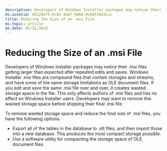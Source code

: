 ```yaml
---
description: Developers of Windows Installer packages may notice their .msi files getting larger than expected after repeated edits and saves.
ms.assetid: d5229ef5-0cb5-4daf-8468-0cb653029c1c
title: Reducing the Size of an .msi File
ms.topic: article
ms.date: 05/31/2018
---
```


# Reducing the Size of an .msi File

Developers of Windows Installer packages may notice their .msi files getting larger than expected after repeated edits and saves. Windows Installer .msi files are compound files that contain storages and streams, and have some of the same storage limitations as OLE document files. If you edit and save the same .msi file over and over, it creates wasted storage space in the file. This only affects authors of .msi files and has no effect on Windows Installer users. Developers may want to remove this wasted storage space before shipping their final .msi file.

To remove wasted storage space and reduce the final size of .msi files, you have the following options.

-   Export all of the tables in the database to .idt files, and then import those into a new database. This produces the most compact storage possible.
-   Use a software utility for compacting the storage space of OLE document files.

 

 



